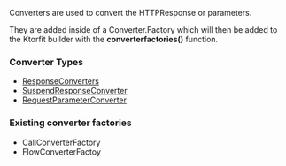 Converters are used to convert the HTTPResponse  or parameters.

They are added inside of a Converter.Factory which will then be added to the Ktorfit builder with the **converterfactories()** function.

### Converter Types
* [ResponseConverters](./responseconverter.md)
* [SuspendResponseConverter](./suspendresponseconverter.md)
* [RequestParameterConverter](./requestparameterconverter.md)

### Existing converter factories
* CallConverterFactory
* FlowConverterFactoy